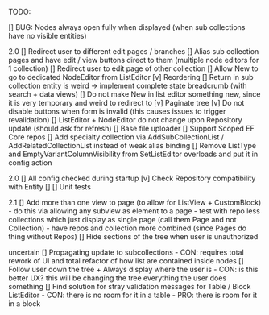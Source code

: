 TODO:

[] BUG: Nodes always open fully when displayed (when sub collections have no visible entities)

2.0
[] Redirect user to different edit pages / branches
    [] Alias sub collection pages and have edit / view buttons direct to them (multiple node editors for 1 collection)
    [] Redirect user to edit page of other collection
    [] Allow New to go to dedicated NodeEditor from ListEditor
[v] Reordering
[] Return in sub collection entity is weird -> implement complete state breadcrumb (with search + data views)
    [] Do not make New in list editor something new, since it is very temporary and weird to redirect to
[v] Paginate tree
[v] Do not disable buttons when form is invalid (this causes issues to trigger revalidation)
[] ListEditor + NodeEditor do not change upon Repository update (should ask for refresh)
[] Base file uploader
[] Support Scoped EF Core repos
[] Add specialty collection via AddSubCollectionList / AddRelatedCollectionList instead of weak alias binding
    [] Remove ListType and EmptyVariantColumnVisibility from SetListEditor overloads and put it in config action

2.0
[] All config checked during startup
    [v] Check Repository compatibility with Entity
    []
[] Unit tests

2.1
[] Add more than one view to page (to allow for ListView + CustomBlock)
    - do this via allowing any subview as element to a page
    - test with repo less collections which just display as single page (call them Page and not Collection)
    - have repos and collection more combined (since Pages do thing without Repos)
[] Hide sections of the tree when user is unauthorized

uncertain
[] Propagating update to subcollections 
    - CON: requires total rework of UI and total refactor of how list are contained inside nodes
[] Follow user down the tree + Always display where the user is 
    - CON: is this better UX? this will be changing the tree everything the user does something
[] Find solution for stray validation messages for Table / Block ListEditor
    - CON: there is no room for it in a table
    - PRO: there is room for it in a block